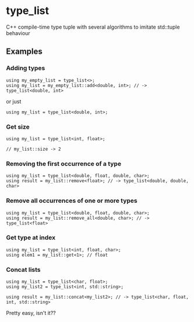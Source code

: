 # type_list
C++ compile-time type tuple with several algorithms to imitate std::tuple behaviour

## Examples

### Adding types
```
using my_empty_list = type_list<>;
using my_list = my_empty_list::add<double, int>; // -> type_list<double, int>
```
or just
```
using my_list = type_list<double, int>;
```

### Get size
```
using my_list = type_list<int, float>;

// my_list::size -> 2
```

### Removing the first occurrence of a type
```
using my_list = type_list<double, float, double, char>;
using result = my_list::remove<float>; // -> type_list<double, double, char>
```

### Remove all occurrences of one or more types
```
using my_list = type_list<double, float, double, char>;
using result = my_list::remove_all<double, char>; // -> type_list<float>
```

### Get type at index
```
using my_list = type_list<int, float, char>;
using elem1 = my_list::get<1>; // float
```

### Concat lists
```
using my_list = type_list<char, float>;
using my_list2 = type_list<int, std::string>;

using result = my_list::concat<my_list2>; // -> type_list<char, float, int, std::string>
```

Pretty easy, isn't it??
